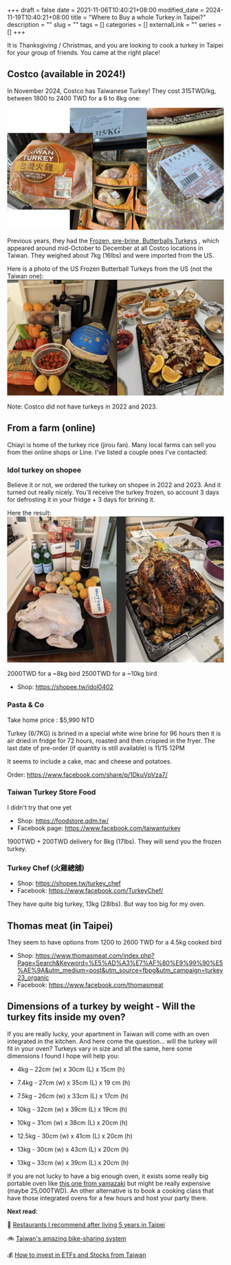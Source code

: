 +++ 
draft = false
date = 2021-11-06T10:40:21+08:00
modified_date = 2024-11-19T10:40:21+08:00
title = "Where to Buy a whole Turkey in Taipei?"
description = ""
slug = "" 
tags = []
categories = []
externalLink = ""
series = []
+++

It is Thanksgiving / Christmas, and you are looking to cook a turkey in Taipei for your group of friends. You came at the right place! 

## Costco (available in 2024!)

In November 2024, Costco has Taiwanese Turkey! They cost 315TWD/kg, between 1800 to 2400 TWD for a 6 to 8kg one: 

![Costco Taiwan Turkey 2024](/img/turkey-taipei/turkey-taiwan-2024-costco.jpg)


Previous years, they had the [Frozen, pre-brine,  Butterballs Turkeys](https://www.butterball.com/products/whole-turkey/frozen) , which appeared around mid-October to December at all Costco locations in Taiwan. They weighed about 7kg (16lbs) and were imported from the US.


Here is a photo of the US Frozen Butterball Turkeys from the US (not the Taiwan one): 
![Costco Turkey thanksgiving 2021](/img/turkey-taipei/costco-turkey-thanksgiving.jpg)

Note: Costco did not have turkeys in 2022 and 2023.


## From a farm (online)

Chiayi is home of the turkey rice (jirou fan). Many local farms can sell you from thei online shops or Line. I've listed a couple ones I've contacted: 

### Idol turkey on shopee
Believe it or not, we ordered the turkey on shopee in 2022 and 2023. And it turned out really nicely. 
You'll receive the turkey frozen, so account 3 days for defrosting it in your fridge + 3 days for brining it. 

Here the result: 
![Turkey Thanksgiving - Farm Shopee](/img/turkey-taipei/farm-chiayi-taipei-thanksgiving.jpg)


2000TWD for a ~8kg bird
2500TWD for a ~10kg bird

- Shop: https://shopee.tw/idol0402 



### Pasta & Co
Take home price : $5,990 NTD

Turkey (6/7KG) is brined in a special white wine brine for 96 hours then it is air dried in fridge for 72 hours, roasted and then crispied in the fryer.  The last date of pre-order (if quantity is still available) is 11/15 12PM

It seems to include a cake, mac and cheese and potatoes.

Order: https://www.facebook.com/share/p/1DkuVpVza7/


### Taiwan Turkey Store Food

I didn't try that one yet
- Shop: https://foodstore.qdm.tw/ 
- Facebook page: https://www.facebook.com/taiwanturkey

1900TWD + 200TWD delivery for 8kg (17lbs). They will send you the frozen turkey. 


### Turkey Chef (火雞總舖)
- Shop: https://shopee.tw/turkey_chef
- Facebook: https://www.facebook.com/TurkeyChef/

They have quite big turkey, 13kg (28lbs). But way too big for my oven.



## Thomas meat (in Taipei)

They seem to have options from 1200 to 2600 TWD for a 4.5kg cooked bird

- Shop: https://www.thomasmeat.com/index.php?Page=Search&Keyword=%E5%AD%A3%E7%AF%80%E9%99%90%E5%AE%9A&utm_medium=post&utm_source=fbpg&utm_campaign=turkey23_organic
- Facebook: https://www.facebook.com/thomasmeat


## Dimensions of a turkey by weight - Will the turkey fits inside my oven? 
If you are really lucky, your apartment in Taiwan will come with an oven integrated in the kitchen. 
And here come the question... will the turkey will fit in your oven? 
Turkeys vary in size and all the same, here some dimensions I found I hope will help you:

- 4kg – 22cm (w) x 30cm (L) x 15cm (h) 

- 7.4kg - 27cm (w) x 35cm (L) x 19 cm (h) 
- 7.5kg - 26cm (w) x 33cm (L) x 17cm (h)

- 10kg - 32cm (w) x 39cm (L) x 19cm (h)
- 10kg – 31cm (w) x 38cm (L) x 20cm (h) 

- 12.5kg - 30cm (w) x 41cm (L) x 20cm (h)   

- 13kg - 30cm (w) x 43cm (L) x 20cm (h)
- 13kg – 33cm (w) x 39cm (L) x 20cm (h)

If you are not lucky to have a big enough oven, it exists some really big portable oven like [this one from yamazaki](https://shop.yamasakitw.com/products/sk-5680m) but might be really expensive (maybe 25,000TWD). An other alternative is to book a cooking class that have those integrated ovens for a few hours and host your party there.

**Next read**:

🍤 [Restaurants I recommend after living 5 years in Taipei](/posts/taipei-restaurants/)

🚲 [Taiwan's amazing bike-sharing system](/posts/taiwan-youbike-bike-sharing/)

💰 [How to invest in ETFs and Stocks from Taiwan](/posts/investing-from-taiwan/)
